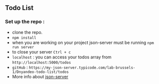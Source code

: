 ## Todo List

### Set up the repo :

- clone the repo.
- `npm install` 
- when you are working on your project json-server must be running   `npm run server`
- to close your server `Ctrl + c`
- `localhost` : you can access your todos array from `http://localhost:5000/todos`
- `gitHub` : `https://my-json-server.typicode.com/lab-brussels-1/Dnyandeo-todo-list/todos`
- More info about 
[json-server](https://www.npmjs.com/package/json-server)


